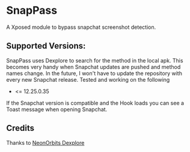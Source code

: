 # SnapPass
A Xposed module to bypass snapchat screenshot detection.

## Supported Versions:
SnapPass uses Dexplore to search for the method in the local apk. This becomes very handy when Snapchat updates are pushed and method names change. In the future, I won't have to update the repository with every new Snapchat release.
Tested and working on the following
- <= 12.25.0.35

If the Snapchat version is compatible and the Hook loads you can see a Toast message when opening Snapchat.
## Credits
Thanks to [NeonOrbits Dexplore](https://github.com/NeonOrbit/Dexplore)
